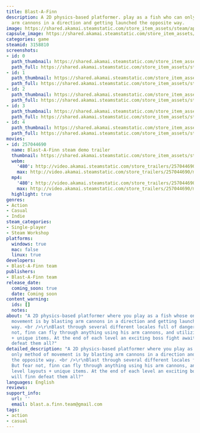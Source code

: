 ```yaml
---
title: Blast-A-Finn
description: A 2D physics-based platformer. play as a fish who can only move by blasting
  arm cannons in a direction and getting launched the opposite way.
image: https://shared.akamai.steamstatic.com/store_item_assets/steam/apps/3158810/header.jpg?t=1731697321
capsule_image: https://shared.akamai.steamstatic.com/store_item_assets/steam/apps/3158810/48a7f196fb10045ca65769a03bd12cecff79dd25/capsule_231x87.jpg?t=1731697321
categories: game
steamid: 3158810
screenshots:
- id: 0
  path_thumbnail: https://shared.akamai.steamstatic.com/store_item_assets/steam/apps/3158810/ss_d4196d751bec4be8d4f9fe440d2cdd01a63b2b5c.600x338.jpg?t=1731697321
  path_full: https://shared.akamai.steamstatic.com/store_item_assets/steam/apps/3158810/ss_d4196d751bec4be8d4f9fe440d2cdd01a63b2b5c.1920x1080.jpg?t=1731697321
- id: 1
  path_thumbnail: https://shared.akamai.steamstatic.com/store_item_assets/steam/apps/3158810/ss_b5d5aba61e73f0d5ace0192a97b7d503937fac9c.600x338.jpg?t=1731697321
  path_full: https://shared.akamai.steamstatic.com/store_item_assets/steam/apps/3158810/ss_b5d5aba61e73f0d5ace0192a97b7d503937fac9c.1920x1080.jpg?t=1731697321
- id: 2
  path_thumbnail: https://shared.akamai.steamstatic.com/store_item_assets/steam/apps/3158810/ss_a1a459881c0ea178a968921ea192acdbd030b3a6.600x338.jpg?t=1731697321
  path_full: https://shared.akamai.steamstatic.com/store_item_assets/steam/apps/3158810/ss_a1a459881c0ea178a968921ea192acdbd030b3a6.1920x1080.jpg?t=1731697321
- id: 3
  path_thumbnail: https://shared.akamai.steamstatic.com/store_item_assets/steam/apps/3158810/ss_65c84baab16fb5118dbb61120af4aa172e1c64fe.600x338.jpg?t=1731697321
  path_full: https://shared.akamai.steamstatic.com/store_item_assets/steam/apps/3158810/ss_65c84baab16fb5118dbb61120af4aa172e1c64fe.1920x1080.jpg?t=1731697321
- id: 4
  path_thumbnail: https://shared.akamai.steamstatic.com/store_item_assets/steam/apps/3158810/ss_bf54c260ab410ebd836f65ec62eadbdff9075845.600x338.jpg?t=1731697321
  path_full: https://shared.akamai.steamstatic.com/store_item_assets/steam/apps/3158810/ss_bf54c260ab410ebd836f65ec62eadbdff9075845.1920x1080.jpg?t=1731697321
movies:
- id: 257044690
  name: Blast-A-Finn steam demo trailer
  thumbnail: https://shared.akamai.steamstatic.com/store_item_assets/steam/apps/257044690/09843ddfb0393038e52d6454cd38b842c1b02842/movie_600x337.jpg?t=1731697315
  webm:
    '480': http://video.akamai.steamstatic.com/store_trailers/257044690/movie480_vp9.webm?t=1731697315
    max: http://video.akamai.steamstatic.com/store_trailers/257044690/movie_max_vp9.webm?t=1731697315
  mp4:
    '480': http://video.akamai.steamstatic.com/store_trailers/257044690/movie480.mp4?t=1731697315
    max: http://video.akamai.steamstatic.com/store_trailers/257044690/movie_max.mp4?t=1731697315
  highlight: true
genres:
- Action
- Casual
- Indie
steam_categories:
- Single-player
- Steam Workshop
platforms:
  windows: true
  mac: false
  linux: true
developers:
- Blast-A-Finn team
publishers:
- Blast-A-Finn team
release_date:
  coming_soon: true
  date: Coming soon
content_warning:
  ids: []
  notes:
about: "A 2D physics-based platformer where you play as a fish whose only method of
  movement is by blasting arm cannons in a direction and getting launched the opposite
  way. <br />\r\nBlast through several different locales full of danger. But fear
  not, finn can fly through anything using his arm cannons, and utilizing level layouts
  + unique items. At the end of each level an exciting boss fight awaits, will finn
  defeat them all?"
detailed_description: "A 2D physics-based platformer where you play as a fish whose
  only method of movement is by blasting arm cannons in a direction and getting launched
  the opposite way. <br />\r\nBlast through several different locales full of danger.
  But fear not, finn can fly through anything using his arm cannons, and utilizing
  level layouts + unique items. At the end of each level an exciting boss fight awaits,
  will finn defeat them all?"
languages: English
reviews:
support_info:
  url: ''
  email: blast.a.finn.team@gmail.com
tags:
- action
- casual
---
```


